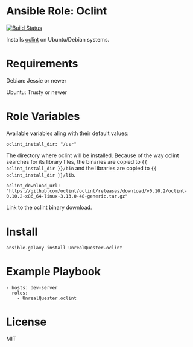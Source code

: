 # Ansible Role: Oclint
[![Build Status](https://travis-ci.org/UnrealQuester/ansible-role-oclint.svg?branch=master)](https://travis-ci.org/UnrealQuester/ansible-role-oclint)

Installs [oclint](https://github.com/oclint/oclint) on Ubuntu/Debian systems.

# Requirements

Debian: Jessie or newer

Ubuntu: Trusty or newer

# Role Variables

Available variables aling with their default values:
```
oclint_install_dir: "/usr"
```
The directory where oclint will be installed. Because of the way
oclint searches for its library files, the binaries are copied to
`{{ oclint_install_dir }}/bin` and the libraries are copied to
`{{ oclint_install_dir }}/lib`.

```
oclint_download_url: "https://github.com/oclint/oclint/releases/download/v0.10.2/oclint-0.10.2-x86_64-linux-3.13.0-48-generic.tar.gz"
```
Link to the oclint binary download.


# Install

```ansible-galaxy install UnrealQuester.oclint```

# Example Playbook

```ansible
- hosts: dev-server
  roles:
    - UnrealQuester.oclint
```

# License
MIT
